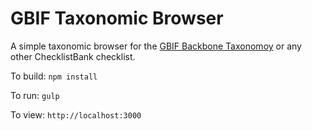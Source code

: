 # GBIF Taxonomic Browser
A simple taxonomic browser for the [GBIF Backbone Taxonomoy](http://www.gbif.org/dataset/d7dddbf4-2cf0-4f39-9b2a-bb099caae36c)
or any other ChecklistBank checklist.


To build: ```npm install```

To run: ```gulp``` 

To view: ```http://localhost:3000```
